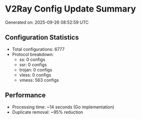 # V2Ray Config Update Summary
Generated on: 2025-09-26 08:52:59 UTC

## Configuration Statistics
- Total configurations: 6777
- Protocol breakdown:
  - ss: 0 configs
  - ssr: 0 configs
  - trojan: 0 configs
  - vless: 0 configs
  - vmess: 563 configs

## Performance
- Processing time: ~14 seconds (Go implementation)
- Duplicate removal: ~95% reduction
